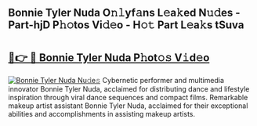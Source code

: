 ## Bonnie Tyler Nuda O𝚗𝚕yf𝚊ns L𝚎a𝚔ed N𝚞𝚍es - Part-hjD P𝚑𝚘tos Vi𝚍𝚎o - H𝚘𝚝 Part L𝚎a𝚔s tSuva

# <h2><a href="http://kf05vl.oniu.top/?m=Bonnie+Tyler+Nuda">🔗👉 🔴 Bonnie Tyler Nuda P𝚑ot𝚘𝚜 V𝚒d𝚎o</a></h2>

[![Bonnie Tyler Nuda Nu𝚍e𝚜](https://i.imgur.com/0qMVB7G.gif)](http://kf05vl.oniu.top/?m=Bonnie+Tyler+Nuda)
Cybernetic performer and multimedia innovator Bonnie Tyler Nuda, acclaimed for distributing dance and lifestyle inspiration through viral dance sequences and compact films. Remarkable makeup artist assistant Bonnie Tyler Nuda, acclaimed for their exceptional abilities and accomplishments in assisting makeup artists.  
